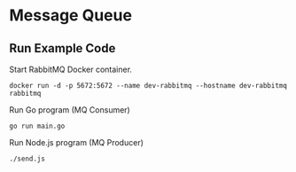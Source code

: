 # Message Queue

## Run Example Code

Start RabbitMQ Docker container.

    docker run -d -p 5672:5672 --name dev-rabbitmq --hostname dev-rabbitmq rabbitmq

Run Go program (MQ Consumer)

    go run main.go

Run Node.js program (MQ Producer)

    ./send.js
